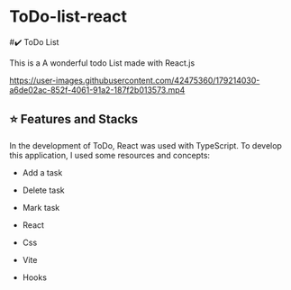# ToDo-list-react

#:heavy_check_mark: ToDo List 

This is a A wonderful todo List made with React.js


https://user-images.githubusercontent.com/42475360/179214030-a6de02ac-852f-4061-91a2-187f2b013573.mp4



## 	:star: Features and Stacks
In the development of ToDo, React was used with TypeScript.
To develop this application, I used some resources and concepts:

 - Add a task
 - Delete task
 - Mark task 


- React
- Css
- Vite
- Hooks






